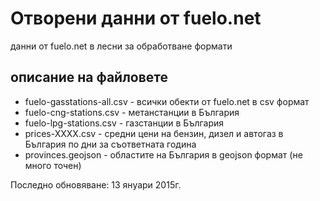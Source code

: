 # Отворени данни от fuelo.net

данни от fuelo.net в лесни за обработване формати

описание на файловете
------------------

- fuelo-gasstations-all.csv - всички обекти от fuelo.net в csv формат
- fuelo-cng-stations.csv - метанстанции в България
- fuelo-lpg-stations.csv -	газстанции в България
- prices-XXXX.csv - средни цени на бензин, дизел и автогаз в България по дни за съответната година
- provinces.geojson	- областите на България в geojson формат (не много точен)

Последно обновяване: 13 януари 2015г.
